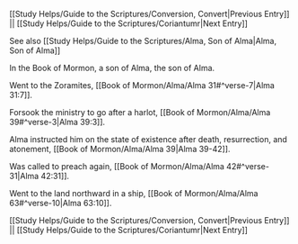 [[Study Helps/Guide to the Scriptures/Conversion, Convert|Previous Entry]]  ||  [[Study Helps/Guide to the Scriptures/Coriantumr|Next Entry]]

 See also [[Study Helps/Guide to the Scriptures/Alma, Son of Alma|Alma, Son of Alma]]

 In the Book of Mormon, a son of Alma, the son of Alma.

 Went to the Zoramites, [[Book of Mormon/Alma/Alma 31#^verse-7|Alma 31:7]].

 Forsook the ministry to go after a harlot, [[Book of Mormon/Alma/Alma 39#^verse-3|Alma 39:3]].

 Alma instructed him on the state of existence after death, resurrection, and atonement, [[Book of Mormon/Alma/Alma 39|Alma 39-42]].

 Was called to preach again, [[Book of Mormon/Alma/Alma 42#^verse-31|Alma 42:31]].

 Went to the land northward in a ship, [[Book of Mormon/Alma/Alma 63#^verse-10|Alma 63:10]].

[[Study Helps/Guide to the Scriptures/Conversion, Convert|Previous Entry]]  ||  [[Study Helps/Guide to the Scriptures/Coriantumr|Next Entry]]